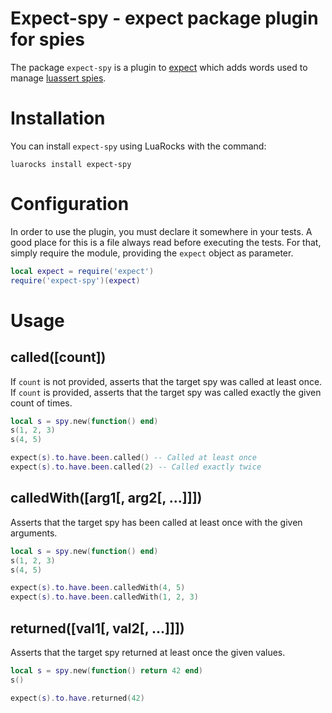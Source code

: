 # Expect-spy - expect package plugin for spies

The package `expect-spy` is a plugin to [expect](https://github.com/Overkiz/expect) which adds words used
to manage [luassert spies](https://lunarmodules.github.io/busted/#spies-mocks-stubs).

# Installation

You can install `expect-spy` using LuaRocks with the command:

```shell
luarocks install expect-spy
```

# Configuration

In order to use the plugin, you must declare it somewhere in your tests. A good place for this is a file
always read before executing the tests. For that, simply require the module, providing the `expect` object as
parameter.

```lua
local expect = require('expect')
require('expect-spy')(expect)
```

# Usage

## called([count])

If `count` is not provided, asserts that the target spy was called at least once. If `count` is provided,
asserts that the target spy was called exactly the given count of times.

```lua
local s = spy.new(function() end)
s(1, 2, 3)
s(4, 5)

expect(s).to.have.been.called() -- Called at least once
expect(s).to.have.been.called(2) -- Called exactly twice
```

## calledWith([arg1[, arg2[, ...]]])

Asserts that the target spy has been called at least once with the given arguments.

```lua
local s = spy.new(function() end)
s(1, 2, 3)
s(4, 5)

expect(s).to.have.been.calledWith(4, 5)
expect(s).to.have.been.calledWith(1, 2, 3)
```

## returned([val1[, val2[, ...]]])

Asserts that the target spy returned at least once the given values.

```lua
local s = spy.new(function() return 42 end)
s()

expect(s).to.have.returned(42)
```
